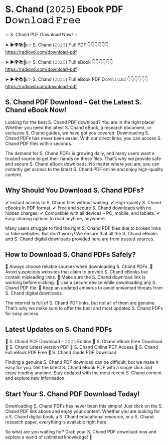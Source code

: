 # S. Chand (𝟸𝟶𝟸𝟻) Ebook PDF D𝚘𝚠𝚗𝚕𝚘a𝚍 𝙵𝚛𝚎𝚎

💥 S. Chand PDF Download Now! 💥

➤ ►🌍📚📱👉 S. Chand (𝟸𝟶𝟸𝟻) F𝚞ll PDF 👇👇👇👇👇👇
https://radiovd.com/download-pdf

➤ ►🌍📚📱👉 S. Chand (𝟸𝟶𝟸𝟻) F𝚞ll eBook 👇👇👇👇👇👇
https://radiovd.com/download-pdf

➤ ►🌍📚📱👉 S. Chand (𝟸𝟶𝟸𝟻) F𝚞ll eBook PDF D𝚘𝚠𝚗𝚕𝚘a𝚍 👇👇👇👇👇👇
https://radiovd.com/download-pdf

## S. Chand PDF Download – Get the Latest S. Chand eBook Now!

Looking for the best S. Chand PDF download? You are in the right place! Whether you need the latest S. Chand eBook, a research document, or exclusive S. Chand guides, we have got you covered. Downloading S. Chand PDFs has never been easier. With our direct links, you can access S. Chand PDF files within seconds.

The demand for S. Chand PDFs is growing daily, and many users want a trusted source to get their hands on these files. That’s why we provide safe and secure S. Chand eBook downloads. No matter where you are, you can instantly get access to the latest S. Chand PDF online and enjoy high-quality content.

## Why Should You Download S. Chand PDFs?

✔ Instant access to S. Chand files without waiting.
✔ High-quality S. Chand eBooks in PDF format.
✔ Free and secure S. Chand downloads with no hidden charges.
✔ Compatible with all devices – PC, mobile, and tablets.
✔ Easy sharing options to read anytime, anywhere.

Many users struggle to find the right S. Chand PDF files due to broken links or fake websites. But don’t worry! We ensure that all the S. Chand eBooks and S. Chand digital downloads provided here are from trusted sources.

## How to Download S. Chand PDFs Safely?

📌 Always choose reliable sources when downloading S. Chand PDFs.
📌 Avoid suspicious websites that claim to provide S. Chand eBooks but contain misleading links.
📌 Make sure the S. Chand download link is working before clicking.
📌 Use a secure device while downloading any S. Chand PDF file.
📌 Keep an updated antivirus to avoid unwanted threats from S. Chand digital downloads.

The internet is full of S. Chand PDF links, but not all of them are genuine. That’s why we make sure to offer the best and most updated S. Chand PDFs for easy access.

## Latest Updates on S. Chand PDFs

🔹 S. Chand PDF Download – 𝟸𝟶𝟸𝟻 Edition
🔹 S. Chand eBook Free Download
🔹 S. Chand Latest Version PDF
🔹 S. Chand Online PDF Access
🔹 S. Chand Full eBook PDF Free
🔹 S. Chand Guide PDF Download

Finding a genuine S. Chand PDF download can be difficult, but we make it easy for you. Get the latest S. Chand eBook PDF with a single click and enjoy reading anytime. Stay updated with the most recent S. Chand content and explore new information.

## Start Your S. Chand PDF Download Today!

Downloading S. Chand PDFs has never been this simple! Just click on the S. Chand PDF link above and enjoy your content. Whether you are looking for a S. Chand digital book, a S. Chand educational resource, or a S. Chand research paper, everything is available right here.

So what are you waiting for? Grab your S. Chand PDF download now and explore a world of unlimited knowledge! 🚀